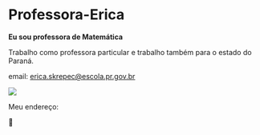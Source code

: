 # Professora-Erica

**Eu sou professora de Matemática**

Trabalho como professora particular e trabalho também para o estado do Paraná.

email: erica.skrepec@escola.pr.gov.br

![](https://th.bing.com/th/id/OIP.sGFzyz_1YfXGZaHp3uSW-AHaEo?pid=ImgDet&rs=1)

Meu endereço:


📨 
